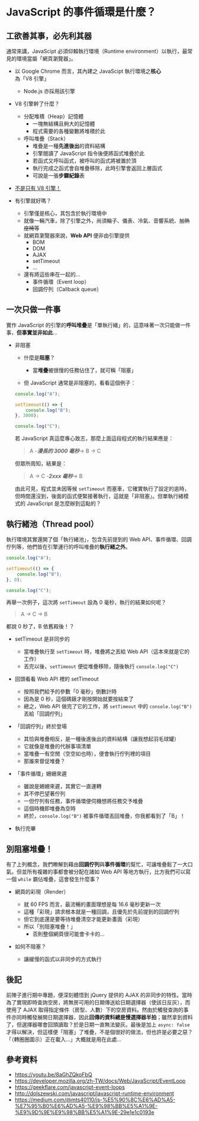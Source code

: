 # JavaScript 的事件循環是什麼？
## 工欲善其事，必先利其器
通常來講，JavaScipt 必須仰賴執行環境（Runtime environment）以執行，最常見的環境當屬「網頁瀏覽器」。

* 以 Google Chrome 而言，其內建之 JavaScipt 執行環境之**核心**為「V8 引擎」
    * Node.js 亦採用該引擎

* V8 引擎幹了什麼？
    * 分配堆積（Heap）記憶體
        * 一塊無結構且夠大的記憶體
        * 程式需要的各種變數將堆積於此
    * 呼叫堆疊（Stack）
        * 堆疊是一種**先進後出**的資料結構
        * 引擎閱讀了 JavaScript 指令後便將函式堆疊於此
        * 若函式又呼叫函式，被呼叫的函式將被置於頂
        * 執行完成之函式會自堆疊移除，此時引擎會返回上層函式
        * 可說是一張**步驟紀錄**表

* [不是只有 V8 引擎！](https://w.wiki/3PBj)

* 有引擎就好嗎？
    * 引擎僅是核心，其包含於執行環境中
    * 就像一輛汽車，除了引擎之外，尚須輪子、儀表、冷氣、音響系統、<del>加熱座椅</del>等
    * 就網頁瀏覽器來說，**Web API** 便非由引擎提供
        * BOM
        * DOM
        * AJAX
        * setTimeout
        * …
    * 還有將這些串在一起的…
        * 事件循環（Event loop）
        * 回調佇列（Callback queue）

## 一次只做一件事
實作 JavaScript 的引擎的**呼叫堆疊**是「單執行緒」的，這意味著一次只能做一件事，**但事實並非如此**…

* 非阻塞
    * 什麼是**阻塞**？
        * 當**堆疊**被很慢的任務佔住了，就可稱「阻塞」

    * 但 JavaScript 通常是非阻塞的，看看這個例子：

    ```javascript
    console.log("A");

    setTimeout(() => {
        console.log("B");
    }, 3000);

    console.log("C");
    ```

    若 JavaScript 真這麼專心致志，那麼上面這段程式的執行結果應是：
    > A -***漫長的 3000 毫秒***-> B -> C

    但眾所周知，結果是：
    > A -> C -***2xxx 毫秒***-> B

    由此可見，程式並未因等候 ```setTimeout``` 而塞車，它確實執行了設定的逾時，但時間還沒到，後面的函式便緊接著執行，這就是「非阻塞」。但單執行緒模式的 JavaScript 是怎麼辦到這點的？

## 執行緒池（Thread pool）
執行環境其實還開了個「執行緒池」，包含先前提到的 Web API、事件循環、回調佇列等，他們皆在引擎運行的呼叫堆疊的**執行緒之外**。

```javascript
console.log("A");

setTimeout(() => {
    console.log("B");
}, 0);

console.log("C");
```

再舉一次例子，這次將 ```setTimeout``` 設為 0 毫秒，執行的結果如何呢？
> A -> C -> B

都說 0 秒了，B 依舊殿後！？

* setTimeout 是非同步的
    * 當堆疊執行至 ```setTimeout``` 時，堆疊將之丟給 Web API（這本來就是它的工作）
    * 丟完以後，```setTimeout``` 便從堆疊移除，隨後執行 ```console.log("C")```

* 回頭看看 Web API 裡的 setTimeout
    * 按照我們給予的參數「0 毫秒」倒數計時
    * 因為是 0 秒，這個碼錶才剛按開始就要按結束了
    * 總之，Web API 做完了它的工作，將 ```setTimeout``` 中的 ```console.log("B")``` 丟給「回調佇列」

* 「回調佇列」終於登場
    * 其恰與堆疊相反，是一種後進後出的資料結構（讓我想起羽毛球罐）
    * 它就像是堆疊的代辦事項清單
    * 當堆疊一有空閒（空空如也時），便會執行佇列裡的項目
    * 那誰來督促堆疊？

* 「事件循環」姍姍來遲
    * 雖說是姍姍來遲，其實它一直運轉
    * 其不停巴望著佇列
    * 一但佇列有任務，事件循環便伺機想將任務交予堆疊
    * 這個時機即堆疊為空時
    * 終於，```console.log("B")``` 被事件循環丟回堆疊，你我都看到了「B」！

* 執行完畢

## 別阻塞堆疊！
有了上列概念，我們瞭解到藉由**回調佇列**與**事件循環**的幫忙，可讓堆疊鬆了一大口氣。但並所有複雜的事都會被分配在諸如 Web API 等地方執行，比方我們可以寫一個 ```while``` 霸佔堆疊，這會發生什麼事？

* 網頁的彩現（Render）
    * 就 60 FPS 而言，最流暢的畫面理想是每 16.6 毫秒更新一次
    * 這種「彩現」請求根本就是一種回調，且優先於先前提到的回調佇列
    * 但它到底還是要等待堆疊清空才能更新畫面（彩現）
    * 所以「別阻塞堆疊！」
        * 否則整個網頁很可能會卡卡的…

* 如何不阻塞？
    * 讓緩慢的函式以非同步的方式執行

## 後記
前陣子進行期中專題，便深刻體悟到 jQuery 提供的 AJAX 的非同步的特性。當時為了實現即時查詢空房，將無房可用的日期傳送給日期選擇器（使該日反灰），而使用了 AJAX 取得指定條件（房型、人數）下的空房資料。然由於觸發查詢的事件亦同時觸發展開日期選擇器，因此**回傳的資料總是慢選擇器半拍**；雖然拿到資料了，但選擇器哪會回頭讀取？於是日期一直無法變灰。最後是加上 ```async: false``` 才得以解決，但這樣便「阻塞」了堆疊，不是個很好的做法，但也許是必要之惡？「（轉圈圈圖示）正在載入…」大概就是用在此處…

## 參考資料
* https://youtu.be/8aGhZQkoFbQ
* https://developer.mozilla.org/zh-TW/docs/Web/JavaScript/EventLoop
* https://geekflare.com/javascript-event-loops
* http://dolszewski.com/javascript/javascript-runtime-environment
* https://medium.com/@mts40110/js-%E5%90%8C%E6%AD%A5-%E7%95%B0%E6%AD%A5-%E9%98%BB%E5%A1%9E-%E9%9D%9E%E9%98%BB%E5%A1%9E-29e1e1c0193e
